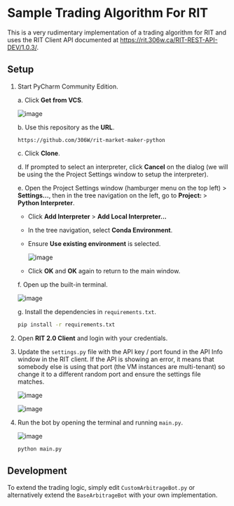 # Sample Trading Algorithm For RIT

This is a very rudimentary implementation of a trading algorithm for RIT and uses the RIT Client API documented
at https://rit.306w.ca/RIT-REST-API-DEV/1.0.3/.

## Setup

1. Start PyCharm Community Edition.

   a. Click **Get from VCS**.

   ![image](https://github.com/306W/rit-market-maker-python/assets/2671978/0c3744c4-905e-4339-84a7-47713f419c61)

   b. Use this repository as the **URL**.
      ```
      https://github.com/306W/rit-market-maker-python
      ```

   c. Click **Clone**.

   d. If prompted to select an interpreter, click **Cancel** on the dialog (we will be using the the Project Settings
   window to setup the interpreter).

   e. Open the Project Settings window (hamburger menu on the top left) > **Settings...**, then in the tree navigation
   on the left, go to **Project: <name of project>** > **Python Interpreter**.
    - Click **Add Interpreter** > **Add Local Interpreter...**
    - In the tree navigation, select **Conda Environment**.
    - Ensure **Use existing environment** is selected.

      ![image](https://github.com/306W/rit-market-maker-python/assets/2671978/32220d54-b108-4d6d-8051-806bb95bfed6)

    - Click **OK** and **OK** again to return to the main window.

   f. Open up the built-in terminal.

      ![image](https://github.com/306W/rit-market-maker-python/assets/2671978/a846455f-bd83-4071-897d-86ef482fb60c)

   g. Install the dependencies in `requirements.txt`.

      ```bash
      pip install -r requirements.txt
      ```

2. Open **RIT 2.0 Client** and login with your credentials.

3. Update the `settings.py` file with the API key / port found in the API Info window in the RIT client. If the API is showing an error, it means that somebody else is using that port (the VM instances are multi-tenant) so change it to a different random port and ensure the settings file matches.

   ![image](https://github.com/306W/rit-market-maker-python/assets/2671978/20a1bdcf-0223-4177-ad9d-b778ad7cff78)

   ![image](https://github.com/306W/rit-market-maker-python/assets/2671978/4e2c6728-263d-4210-967e-e788ae85960a)

4. Run the bot by opening the terminal and running `main.py`.

   ![image](https://github.com/306W/rit-market-maker-python/assets/2671978/381f775b-3566-46e8-884a-2f1a317bdcfd)

   ```bash
   python main.py
   ```

## Development

To extend the trading logic, simply edit `CustomArbitrageBot.py` or alternatively extend the `BaseArbitrageBot` with your own implementation.
